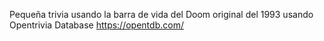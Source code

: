 Pequeña trivia usando la barra de vida del Doom original del 1993 usando Opentrivia Database https://opentdb.com/

